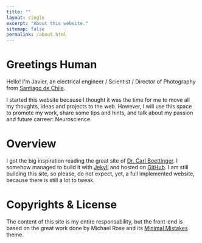 ```yaml
---
title: ""
layout: single
excerpt: "About this website."
sitemap: false
permalink: /about.html
---
```


Greetings Human
===============

Hello!
I'm Javier, an electrical engineer / Scientist / Director of Photography from [Santiago de Chile](https://en.wikipedia.org/wiki/Santiago).

I started this website because I thought it was the time for me to move all my thoughts, ideas and projects to the web. 
However, I will use this space to promote my work, share some tips and hints, and talk about my passion and future carreer: Neuroscience.


Overview
========

I got the big inspiration reading the great site of [Dr. Carl Boettinger](http://carlboettiger.info).  I somehow managed to 
build it with [Jekyll](https://jekyllrb.com/) and hosted on [GitHub](https://github.com/). 
I am still building this site, so please, do not expect, yet, a full implemented website, because there is still a lot to tweak.

Copyrights & License
====================

The content of this site is my entire responsability, but the front-end is based on the great work done by Michael Rose and its 
[Minimal Mistakes](https://mmistakes.github.io/minimal-mistakes/about/) theme. 
